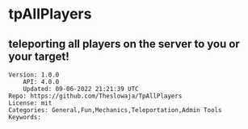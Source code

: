 # tpAllPlayers
## teleporting all players on the server to you or your target!
```properties
Version: 1.0.0
    API: 4.0.0
    Updated: 09-06-2022 21:21:39 UTC
Repo: https://github.com/Theslowaja/TpAllPlayers
License: mit
Categories: General,Fun,Mechanics,Teleportation,Admin Tools
Keywords: 
```